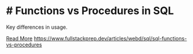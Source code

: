 # # Functions vs Procedures in SQL

Key differences in usage.

[Read More](https://www.fullstackprep.dev/articles/webd/sql/sql-functions-vs-procedures) https://www.fullstackprep.dev/articles/webd/sql/sql-functions-vs-procedures